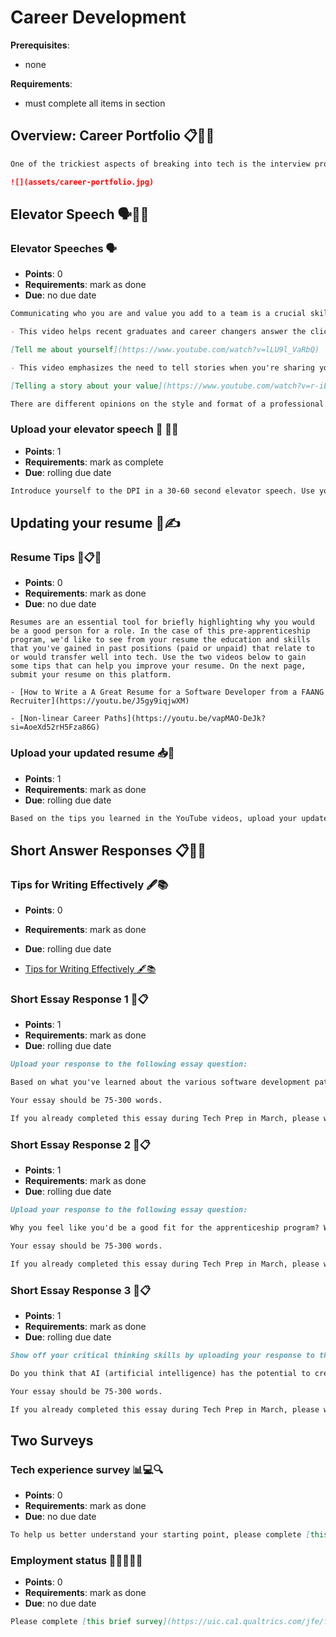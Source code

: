 # Career Development

**Prerequisites**:
- none

**Requirements**:
- must complete all items in section

## Overview: Career Portfolio 📋🚀📁
```md
One of the trickiest aspects of breaking into tech is the interview process. While interviewing with DPI is not guaranteed, DPI wants to get to know you so that we can understand your interest in tech and your ability to pursue goals in the face of challenges. This module provides helpful tips that will allow you to put your best foot forward with your career portfolio (resume, interview responses and short answer essays).

![](assets/career-portfolio.jpg)
```

## Elevator Speech 🗣️📢🏢

### Elevator Speeches 🗣️
- **Points**: 0
- **Requirements**: mark as done
- **Due**: no due date

```md
Communicating who you are and value you add to a team is a crucial skill to develop for your career.  Use the content below to help guide you as you develop a 30 second elevator speechLinks to an external site. that you can use on interviews or other settings when you need to introduce yourself professionally.  

- This video helps recent graduates and career changers answer the cliche, "tell me about yourself" question used in interviews and networking events:

[Tell me about yourself](https://www.youtube.com/watch?v=lLU9l_VaRbQ)

- This video emphasizes the need to tell stories when you're sharing your value (or the value of your product or service):

[Telling a story about your value](https://www.youtube.com/watch?v=r-iETptU7JY)

There are different opinions on the style and format of a professional introduction, but no matter what style you use, you should make your response genuine. Keep in mind: people connect to authentic stories more than facts and accomplishments.
```

### Upload your elevator speech 📢 🚀🏢
- **Points**: 1
- **Requirements**: mark as complete
- **Due**: rolling due date

```md
Introduce yourself to the DPI in a 30-60 second elevator speech. Use your speech to help us understand why you want a career in tech and why you should be selected for the apprenticeship opportunity.
```

## Updating your resume 📄✍️

### Resume Tips 📝📋💼
- **Points**: 0
- **Requirements**: mark as done
- **Due**: no due date

```
Resumes are an essential tool for briefly highlighting why you would be a good person for a role. In the case of this pre-apprenticeship program, we'd like to see from your resume the education and skills that you've gained in past positions (paid or unpaid) that relate to or would transfer well into tech. Use the two videos below to gain some tips that can help you improve your resume. On the next page, submit your resume on this platform.

- [How to Write a A Great Resume for a Software Developer from a FAANG Recruiter](https://youtu.be/J5gy9iqjwXM)

- [Non-linear Career Paths](https://youtu.be/vapMAO-DeJk?si=AoeXd52rH5Fza86G)
```

### Upload your updated resume 📥💼
- **Points**: 1
- **Requirements**: mark as done
- **Due**: rolling due date
```md
Based on the tips you learned in the YouTube videos, upload your updated resume. If you've already submitted a resume to DPI, you may upload that resume if you feel comfortable that it best represents you. Please keep in mind that we will only review the resume uploaded on this platform. 
```

## Short Answer Responses 📋📄📝

### Tips for Writing Effectively 🖋️📚
- **Points**: 0
- **Requirements**: mark as done
- **Due**: rolling due date

- [Tips for Writing Effectively 🖋️📚](https://languagetool.org/insights/post/writing-tips/)

### Short Essay Response 1 📄📋
- **Points**: 1
- **Requirements**: mark as done
- **Due**: rolling due date
```md
Upload your response to the following essay question:

Based on what you've learned about the various software development pathways, what about the field appeals to you and which specific role(s) do you feel like would be a good fit?

Your essay should be 75-300 words.

If you already completed this essay during Tech Prep in March, please write "March 2023 submission."
```

### Short Essay Response 2 📄📋
- **Points**: 1
- **Requirements**: mark as done
- **Due**: rolling due date
```md
Upload your response to the following essay question:

Why you feel like you'd be a good fit for the apprenticeship program? What unique skills, experience and/or knowledge do you think you will bring to the program. 

Your essay should be 75-300 words.

If you already completed this essay during Tech Prep in March, please write "March 2023 submission."
```

### Short Essay Response 3 📄📋
- **Points**: 1
- **Requirements**: mark as done
- **Due**: rolling due date
```md
Show off your critical thinking skills by uploading your response to the following essay question:

Do you think that AI (artificial intelligence) has the potential to create more harm or more benefit to society? 

Your essay should be 75-300 words.

If you already completed this essay during Tech Prep in March, please write "March 2023 submission."
```

## Two Surveys
### Tech experience survey 📊💻🔍
- **Points**: 0
- **Requirements**: mark as done
- **Due**: no due date
```md
To help us better understand your starting point, please complete [this brief survey](https://uic.ca1.qualtrics.com/jfe/form/SV_08x3ywuOpqU333o). 
```

### Employment status 💼👨‍💼👩‍💼
- **Points**: 0
- **Requirements**: mark as done
- **Due**: no due date
```md
Please complete [this brief survey](https://uic.ca1.qualtrics.com/jfe/form/SV_4MykCF0YTNfmk0m) so that we understand how much time you have to dedicate to studying.  
```
